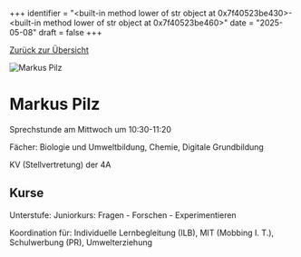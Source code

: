 
+++
identifier = "<built-in method lower of str object at 0x7f40523be430>-<built-in method lower of str object at 0x7f40523be460>"
date = "2025-05-08"
draft = false
+++

 [Zurück zur Übersicht](/schule/personen/)

<div class="row">
<div class="column">
<img src="/images/personal/Pilz.jpg" alt="Markus Pilz"> 
</div>
<div class="column">

# Markus Pilz

Sprechstunde am Mittwoch um 10:30-11:20

Fächer: Biologie und Umweltbildung,  Chemie,  Digitale Grundbildung



KV (Stellvertretung) der 4A

## Kurse

Unterstufe: Juniorkurs: Fragen - Forschen - Experimentieren



Koordination für: Individuelle Lernbegleitung (ILB), MIT (Mobbing I. T.), Schulwerbung (PR), Umwelterziehung

</div>
</div> 

